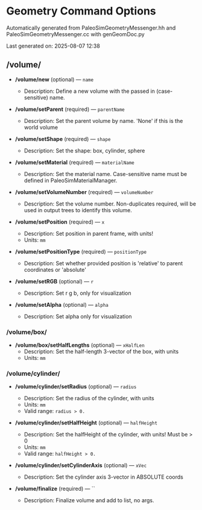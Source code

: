 # Geometry Command Options

Automatically generated from PaleoSimGeometryMessenger.hh and PaleoSimGeometryMessenger.cc with genGeomDoc.py

Last generated on: 2025-08-07 12:38

## /volume/

- **/volume/new** (optional) — `name`
  - Description: Define a new volume with the passed in (case-sensitive) name.

- **/volume/setParent** (required) — `parentName`
  - Description: Set the parent volume by name. 'None' if this is the world volume

- **/volume/setShape** (required) — `shape`
  - Description: Set the shape: box, cylinder, sphere

- **/volume/setMaterial** (required) — `materialName`
  - Description: Set the material name. Case-sensitive name must be defined in PaleoSimMaterialManager.

- **/volume/setVolumeNumber** (required) — `volumeNumber`
  - Description: Set the volume number. Non-duplicates required, will be used in output trees to identify this volume.

- **/volume/setPosition** (required) — `x`
  - Description: Set position in parent frame, with units!
  - Units: `mm`

- **/volume/setPositionType** (required) — `positionType`
  - Description: Set whether provided position is 'relative' to parent coordinates or 'absolute'

- **/volume/setRGB** (optional) — `r`
  - Description: Set r g b, only for visualization

- **/volume/setAlpha** (optional) — `alpha`
  - Description: Set alpha only for visualization

### /volume/box/

- **/volume/box/setHalfLengths** (optional) — `xHalfLen`
  - Description: Set the half-length 3-vector of the box, with units
  - Units: `mm`

### /volume/cylinder/

- **/volume/cylinder/setRadius** (optional) — `radius`
  - Description: Set the radius of the cylinder, with units
  - Units: `mm`
  - Valid range: `radius > 0.`

- **/volume/cylinder/setHalfHeight** (optional) — `halfHeight`
  - Description: Set the halfHeight of the cylinder, with units! Must be > 0
  - Units: `mm`
  - Valid range: `halfHeight > 0.`

- **/volume/cylinder/setCylinderAxis** (optional) — `xVec`
  - Description: Set the cylinder axis 3-vector in ABSOLUTE coords

- **/volume/finalize** (required) — ``
  - Description: Finalize volume and add to list, no args.

